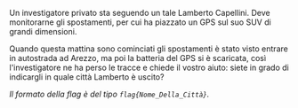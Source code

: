 Un investigatore privato sta seguendo un tale Lamberto Capellini. Deve monitorarne gli spostamenti, per cui ha piazzato un GPS sul suo SUV di grandi dimensioni. 

Quando questa mattina sono cominciati gli spostamenti è stato visto entrare in autostrada ad Arezzo, ma poi la batteria del GPS si è scaricata, così l'investigatore ne ha perso le tracce e chiede il vostro aiuto: siete in grado di indicargli in quale città Lamberto è uscito? 

_Il formato della flag è del tipo `flag{Nome_Della_Città}`._
